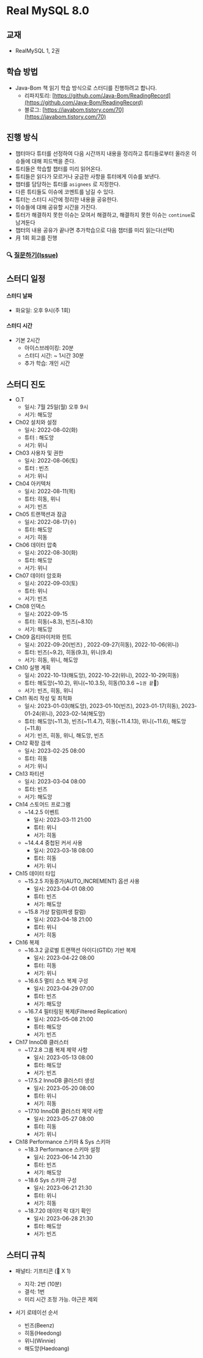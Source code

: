 # Real MySQL 8.0

## 교재

- RealMySQL 1, 2권

## 학습 방법

- Java-Bom 책 읽기 학습 방식으로 스터디를 진행하려고 합니다.
  - 리파지토리: [https://github.com/Java-Bom/ReadingRecord](https://github.com/Java-Bom/ReadingRecord)
  - 블로그:  [https://javabom.tistory.com/70](https://javabom.tistory.com/70)

## 진행 방식

- 챕터마다 튜터를 선정하여 다음 시간까지 내용을 정리하고 튜티들로부터 올라온 이슈들에 대해 피드백을 준다.
- 튜티들은 학습할 챕터를 미리 읽어온다.
- 튜티들은 읽다가 모르거나 궁금한 사항을 튜터에게 이슈를 보낸다.
- 챕터를 담당하는 튜터를 `asignees` 로 지정한다.
- 다른 튜티들도 이슈에 코멘트를 남길 수 있다.
- 튜터는 스터디 시간에 정리한 내용을 공유한다.
- 이슈들에 대해 공유할 시간을 가진다.
- 튜터가 해결하지 못한 이슈는 모여서 해결하고, 해결하지 못한 이슈는 `continue`로 남겨둔다
- 챕터의 내용 공유가 끝나면 추가학습으로 다음 챕터를 미리 읽는다(선택)
- 月 1회 회고를 진행

### 🔍 [질문하기(Issue)](https://github.com/Growing-Up-Together/ReadingRecord/issues/new?asignees=&labels=Real+MySQL+8.0&projects=Real+MySQL+8.0&title=%5B0%EC%9E%A5%5D%20%EC%A7%88%EB%AC%B8%20%EC%A0%9C%EB%AA%A9&body=%3E%20p.%ED%8E%98%EC%9D%B4%EC%A7%80%20%EC%A7%88%EB%AC%B8%20%EB%82%B4%EC%9A%A9)

## 스터디 일정

#### 스터디 날짜

- 화요일: 오후 9시(주 1회)

#### 스터디 시간
- 기본 2시간
  - 아이스브레이킹: 20분
  - 스터디 시간: ~ 1시간 30분
  - 추가 학습: 개인 시간

## 스터디 진도

- O.T
  - 일시: 7월 25일(월) 오후 9시
  - 서기: 해도앙
- Ch02 설치와 설정
  - 일시: 2022-08-02(화)
  - 튜터 : 해도앙
  - 서기: 위니
- Ch03 사용자 및 권한
  - 일시: 2022-08-06(토)
  - 튜터 : 빈즈
  - 서기: 위니
- Ch04 아키텍처
  - 일시: 2022-08-11(목)
  - 튜터: 히동, 위니
  - 서기: 빈즈
- Ch05 트랜잭션과 잠금
  - 일시: 2022-08-17(수)
  - 튜터: 해도앙
  - 서기: 히동
- Ch06 데이터 압축
  - 일시: 2022-08-30(화)
  - 튜터: 해도앙
  - 서기: 위니
- Ch07 데이터 암호화
  - 일시: 2022-09-03(토)
  - 튜터: 위니
  - 서기: 빈즈
- Ch08 인덱스
  - 일시: 2022-09-15
  - 튜터: 히동(~8.3), 빈즈(~8.10)
  - 서기: 해도앙
- Ch09 옵티마이저와 힌트
  - 일시: 2022-09-20(빈즈) , 2022-09-27(히동), 2022-10-06(위니)
  - 튜터: 빈즈(~9.2), 히동(9.3), 위니(9.4)
  - 서기: 히동, 위니, 해도앙
- Ch10 실행 계획
  - 일시: 2022-10-13(해도앙), 2022-10-22(위니), 2022-10-29(히동)
  - 튜터: 해도앙(~10.2), 위니(~10.3.5), 히동(10.3.6 ~`1권 끝`🎉)
  - 서기: 빈즈, 히동, 위니
- Ch11 쿼리 작성 및 최적화
  - 일시: 2023-01-03(해도앙), 2023-01-10(빈즈), 2023-01-17(히동), 2023-01-24(위니), 2023-02-14(해도앙)
  - 튜터: 해도앙(~11.3), 빈즈(~11.4.7), 히동(~11.4.13), 위니(~11.6), 해도앙(~11.8)
  - 서기: 빈즈, 히동, 위니, 해도앙, 빈즈
- Ch12 확장 검색
  - 일시: 2023-02-25 08:00
  - 튜터: 히동
  - 서기: 위니
- Ch13 파티션
  - 일시: 2023-03-04 08:00
  - 튜터: 빈즈
  - 서기: 해도앙
- Ch14 스토어드 프로그램
  - ~14.2.5 이벤트
    - 일시: 2023-03-11 21:00
    - 튜터: 위니
    - 서기: 히동
  - ~14.4.4 중첩된 커서 사용
    - 일시: 2023-03-18 08:00
    - 튜터: 히동
    - 서기: 위니
- Ch15 데이터 타입
  - ~15.2.5 자동증가(AUTO_INCREMENT) 옵션 사용
    - 일시: 2023-04-01 08:00
    - 튜터: 빈즈
    - 서기: 해도앙
  - ~15.8 가상 칼럼(파생 칼럼)
    - 일시: 2023-04-18 21:00
    - 튜터: 위니
    - 서기: 히동
- Ch16 복제
  - ~16.3.2 글로벌 트랜잭션 아이디(GTID) 기반 복제
    - 일시: 2023-04-22 08:00
    - 튜터: 히동
    - 서기: 위니
  - ~16.6.5 멀티 소스 복제 구성
    - 일시: 2023-04-29 07:00
    - 튜터: 빈즈
    - 서기: 해도앙
  - ~16.7.4 필터링된 복제(Filtered Replication)
    - 일시: 2023-05-08 21:00
    - 튜터: 해도앙
    - 서기: 빈즈
- Ch17 InnoDB 클러스터
  - ~17.2.8 그룹 복제 제약 사항
    - 일시: 2023-05-13 08:00
    - 튜터: 해도앙
    - 서기: 빈즈
  - ~17.5.2 InnoDB 클러스터 생성
    - 일시: 2023-05-20 08:00
    - 튜터: 위니
    - 서기: 히동
  - ~17.10 InnoDB 클러스터 제약 사항
    - 일시: 2023-05-27 08:00
    - 튜터: 히동
    - 서기: 위니
- Ch18 Performance 스키마 & Sys 스키마
  - ~18.3 Performance 스키마 설정
    - 일시: 2023-06-14 21:30
    - 튜터: 빈즈
    - 서기: 해도앙
  - ~18.6 Sys 스키마 구성
    - 일시: 2023-06-21 21:30
    - 튜터: 위니
    - 서기: 히동
  - ~18.7.20 데이터 락 대기 확인
    - 일시: 2023-06-28 21:30
    - 튜터: 해도앙
    - 서기: 빈즈

## 스터디 규칙

- 패널티: 기프티콘 (🥤 X 1)
  - 지각: 2번 (10분)
  - 결석: 1번
  - 미리 시간 조정 가능. 야근은 제외

- 서기 로테이선 순서
  - 빈즈(Beenz)
  - 히동(Heedong)
  - 위니(Winnie)
  - 해도앙(Haedoang)
